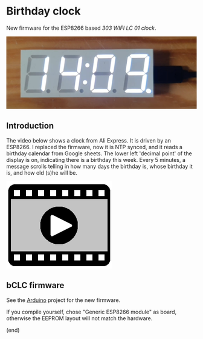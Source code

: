 # Birthday clock

New firmware for the ESP8266 based _303 WIFI LC 01 clock_.

![bCLC](bCLC.png)


## Introduction

The video below shows a clock from Ali Express. It is driven by an ESP8266. 
I replaced the firmware, now it is NTP synced, and it reads a birthday calendar 
from Google sheets. The lower left 'decimal point' of the display is on, 
indicating there is a birthday this week. 
Every 5 minutes, a message scrolls telling in how many days the birthday is, 
whose birthday it is, and how old (s)he will be.

[![Video](../video.png)](https://youtu.be/UseIozlsI0w)


## bCLC firmware

See the [Arduino](bCLC) project for the new firmware.

If you compile yourself, chose "Generic ESP8266 module" as board, 
otherwise the EEPROM layout will not match the hardware.

(end)


